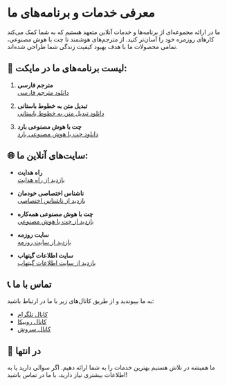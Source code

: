 # معرفی خدمات و برنامه‌های ما  

ما در ارائه مجموعه‌ای از برنامه‌ها و خدمات آنلاین متعهد هستیم که به شما کمک می‌کند کارهای روزمره خود را آسان‌تر کنید. از مترجم‌های هوشمند تا چت با هوش مصنوعی، تمامی محصولات ما با هدف بهبود کیفیت زندگی شما طراحی شده‌اند.  

## 🌟 لیست برنامه‌های ما در مایکت:  

1. **مترجم فارسی**  
   [دانلود مترجم فارسی](https://myket.ir/app/com.w_18248975)  

2. **تبدیل متن به خطوط باستانی**  
   [دانلود تبدیل متن به خطوط باستانی](https://myket.ir/app/com.w_18170834)  

3. **چت با هوش مصنوعی بارد**  
   [دانلود چت با هوش مصنوعی بارد](https://myket.ir/app/com.w_18254252)  

## 🌐 سایت‌های آنلاین ما:  

- **راه هدایت**  
  [بازدید از راه هدایت](https://flask-u0m653.chbk.app)  

- **ناشناس اختصاصی خودمان**  
  [بازدید از ناشناس اختصاصی](https://flask-sh0hv8.chbk.app)  

- **چت با هوش مصنوعی همه‌کاره**  
  [بازدید از چت با هوش مصنوعی](https://huggingface.co/spaces/chatbotamirhossin/chatbot)  

- **سایت روزمه**  
  [بازدید از سایت روزمه](https://static-1nljmg.chbk.app/)  

- **سایت اطلاعات گیتهاب**  
  [بازدید از سایت اطلاعات گیتهاب](https://flask-urofvy.chbk.app/)  

## 📞 تماس با ما  

به ما بپیوندید و از طریق کانال‌های زیر با ما در ارتباط باشید:  

- [کانال تلگرام](https://t.me/pythonsource1384)  
- [کانال روبیکا](https://rubika.ir/Python_Source_1403)  
- [کانال سروش](https://splus.ir/PythonSource)  

## 📝 در انتها  

ما همیشه در تلاش هستیم بهترین خدمات را به شما ارائه دهیم. اگر سوالی دارید یا به اطلاعات بیشتری نیاز دارید، با ما در تماس باشید!  
